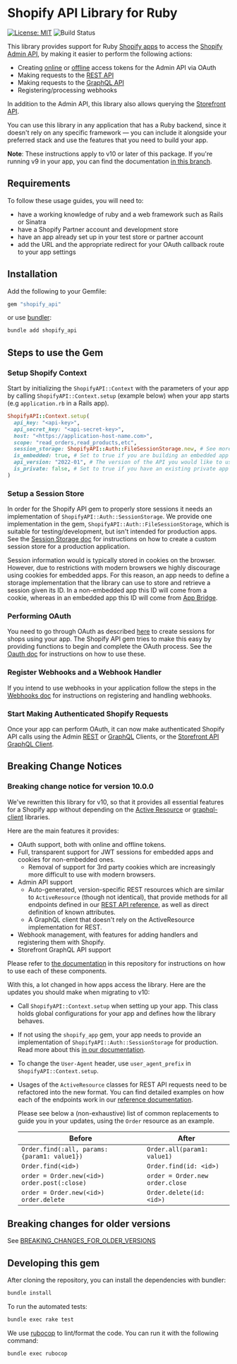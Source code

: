 # Shopify API Library for Ruby

<!-- ![Build Status]() -->
[![License: MIT](https://img.shields.io/badge/License-MIT-green.svg)](LICENSE)
![Build Status](https://github.com/Shopify/shopify-api-ruby/workflows/CI/badge.svg?branch=main)

This library provides support for Ruby [Shopify apps](https://apps.shopify.com/) to access the [Shopify Admin API](https://shopify.dev/docs/api/admin), by making it easier to perform the following actions:

- Creating [online](https://shopify.dev/docs/apps/auth/oauth/access-modes#online-access) or [offline](https://shopify.dev/docs/apps/auth/oauth/access-modes#offline-access) access tokens for the Admin API via OAuth
- Making requests to the [REST API](https://shopify.dev/docs/api/admin-rest)
- Making requests to the [GraphQL API](https://shopify.dev/docs/api/admin-graphql)
- Registering/processing webhooks

In addition to the Admin API, this library also allows querying the [Storefront API](https://shopify.dev/docs/api/storefront).

You can use this library in any application that has a Ruby backend, since it doesn't rely on any specific framework — you can include it alongside your preferred stack and use the features that you need to build your app.

**Note**: These instructions apply to v10 or later of this package. If you're running v9 in your app, you can find the documentation [in this branch](https://github.com/Shopify/shopify-api-ruby/tree/v9).

## Requirements

To follow these usage guides, you will need to:

- have a working knowledge of ruby and a web framework such as Rails or Sinatra
- have a Shopify Partner account and development store
- have an app already set up in your test store or partner account
- add the URL and the appropriate redirect for your OAuth callback route to your app settings

## Installation

Add the following to your Gemfile:

```sh
gem "shopify_api"
```

or use [bundler](https://bundler.io):

```sh
bundle add shopify_api
```

## Steps to use the Gem

### Setup Shopify Context

Start by initializing the `ShopifyAPI::Context` with the parameters of your app by calling `ShopifyAPI::Context.setup` (example below) when your app starts (e.g `application.rb` in a Rails app).

```ruby
ShopifyAPI::Context.setup(
  api_key: "<api-key>",
  api_secret_key: "<api-secret-key>",
  host: "<https://application-host-name.com>",
  scope: "read_orders,read_products,etc",
  session_storage: ShopifyAPI::Auth::FileSessionStorage.new, # See more details below
  is_embedded: true, # Set to true if you are building an embedded app
  api_version: "2022-01", # The version of the API you would like to use
  is_private: false, # Set to true if you have an existing private app
)
```

### Setup a Session Store

In order for the Shopify API gem to properly store sessions it needs an implementation of `ShopifyAPI::Auth::SessionStorage`. We provide one implementation in the gem, `ShopifyAPI::Auth::FileSessionStorage`, which is suitable for testing/development, but isn't intended for production apps. See the [Session Storage doc](docs/usage/session_storage.md) for instructions on how to create a custom session store for a production application.

Session information would is typically stored in cookies on the browser. However, due to restrictions with modern browsers we highly discourage using cookies for embedded apps. For this reason, an app needs to define a storage implementation that the library can use to store and retrieve a session given its ID. In a non-embedded app this ID will come from a cookie, whereas in an embedded app this ID will come from [App Bridge](https://shopify.dev/docs/apps/tools/app-bridge).

### Performing OAuth

You need to go through OAuth as described [here](https://shopify.dev/docs/apps/auth/oauth) to create sessions for shops using your app.
The Shopify API gem tries to make this easy by providing functions to begin and complete the OAuth process. See the [Oauth doc](docs/usage/oauth.md) for instructions on how to use these.

### Register Webhooks and a Webhook Handler

If you intend to use webhooks in your application follow the steps in the [Webhooks doc](docs/usage/webhooks.md) for instructions on registering and handling webhooks.

### Start Making Authenticated Shopify Requests

Once your app can perform OAuth, it can now make authenticated Shopify API calls using the Admin [REST](docs/usage/rest.md) or [GraphQL](docs/usage/graphql.md) Clients, or the [Storefront API GraphQL Client](docs/usage/graphql_storefront.md).

## Breaking Change Notices

### Breaking change notice for version 10.0.0

We've rewritten this library for v10, so that it provides all essential features for a Shopify app without depending on the [Active Resource](https://github.com/rails/activeresource) or [graphql-client](https://github.com/github/graphql-client) libraries.

Here are the main features it provides:

- OAuth support, both with online and offline tokens.
- Full, transparent support for JWT sessions for embedded apps and cookies for non-embedded ones.
  - Removal of support for 3rd party cookies which are increasingly more difficult to use with modern browsers.
- Admin API support
  - Auto-generated, version-specific REST resources which are similar to `ActiveResource` (though not identical), that provide methods for all endpoints defined in our [REST API reference](https://shopify.dev/docs/api/admin-rest), as well as direct definition of known attributes.
  - A GraphQL client that doesn't rely on the ActiveResource implementation for REST.
- Webhook management, with features for adding handlers and registering them with Shopify.
- Storefront GraphQL API support

Please refer to [the documentation](docs/getting_started.md) in this repository for instructions on how to use each of these components.

With this, a lot changed in how apps access the library. Here are the updates you should make when migrating to v10:

- Call `ShopifyAPI::Context.setup` when setting up your app. This class holds global configurations for your app and defines how the library behaves.
- If not using the `shopify_app` gem, your app needs to provide an implementation of `ShopifyAPI::Auth::SessionStorage` for production. Read more about this [in our documentation](docs/usage/session_storage.md).
- To change the `User-Agent` header, use `user_agent_prefix` in `ShopifyAPI::Context.setup`.
- Usages of the `ActiveResource` classes for REST API requests need to be refactored into the new format. You can find detailed examples on how each of the endpoints work in our [reference documentation](https://shopify.dev/docs/api/admin-rest).

    Please see below a (non-exhaustive) list of common replacements to guide you in your updates, using the `Order` resource as an example.

    | Before                                             | After |
    | ---                                                | --- |
    | `Order.find(:all, params: {param1: value1})`       | `Order.all(param1: value1)` |
    | `Order.find(<id>)`                                 | `Order.find(id: <id>)` |
    | `order = Order.new(<id>)`<br/>`order.post(:close)` | `order = Order.new`<br/>`order.close` |
    | `order = Order.new(<id>)`<br/>`order.delete`       | `Order.delete(id: <id>)` |

## Breaking changes for older versions

See [BREAKING_CHANGES_FOR_OLDER_VERSIONS](BREAKING_CHANGES_FOR_OLDER_VERSIONS.md)

## Developing this gem

After cloning the repository, you can install the dependencies with bundler:

```bash
bundle install
```

To run the automated tests:

```bash
bundle exec rake test
```

We use [rubocop](https://rubocop.org) to lint/format the code. You can run it with the following command:

```bash
bundle exec rubocop
```
